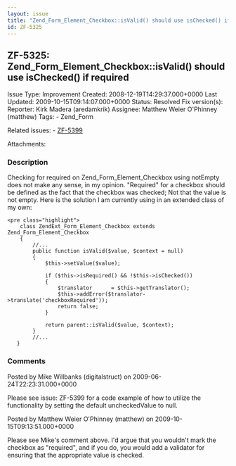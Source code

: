 ```yaml
---
layout: issue
title: "Zend_Form_Element_Checkbox::isValid() should use isChecked() if required"
id: ZF-5325
---
```


ZF-5325: Zend\_Form\_Element\_Checkbox::isValid() should use isChecked() if required
------------------------------------------------------------------------------------

 Issue Type: Improvement Created: 2008-12-19T14:29:37.000+0000 Last Updated: 2009-10-15T09:14:07.000+0000 Status: Resolved Fix version(s): 
 Reporter:  Kirk Madera (aredamkrik)  Assignee:  Matthew Weier O'Phinney (matthew)  Tags: - Zend\_Form
 
 Related issues: - [ZF-5399](/issues/browse/ZF-5399)
 
 Attachments: 
### Description

Checking for required on Zend\_Form\_Element\_Checkbox using notEmpty does not make any sense, in my opinion. "Required" for a checkbox should be defined as the fact that the checkbox was checked; Not that the value is not empty. Here is the solution I am currently using in an extended class of my own:

 
    <pre class="highlight">
        class ZendExt_Form_Element_Checkbox extends Zend_Form_Element_Checkbox
        {
            //...
            public function isValid($value, $context = null)
            {
                $this->setValue($value);
    
                if ($this->isRequired() && !$this->isChecked())
                {
                    $translator      = $this->getTranslator();
                    $this->addError($translator->translate('checkboxRequired'));
                    return false;
                }
                
                return parent::isValid($value, $context);
            }
            //...
       }


 

 

### Comments

Posted by Mike Willbanks (digitalstruct) on 2009-06-24T22:23:31.000+0000

Please see issue: ZF-5399 for a code example of how to utilize the functionality by setting the default uncheckedValue to null.

 

 

Posted by Matthew Weier O'Phinney (matthew) on 2009-10-15T09:13:51.000+0000

Please see Mike's comment above. I'd argue that you wouldn't mark the checkbox as "required", and if you do, you would add a validator for ensuring that the appropriate value is checked.

 

 